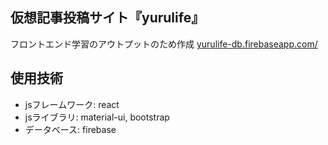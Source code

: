 ##  仮想記事投稿サイト『yurulife』
フロントエンド学習のアウトプットのため作成
[yurulife-db.firebaseapp.com/](yurulife-db.firebaseapp.com/)

## 使用技術
- jsフレームワーク: react
- jsライブラリ: material-ui, bootstrap
- データベース: firebase

